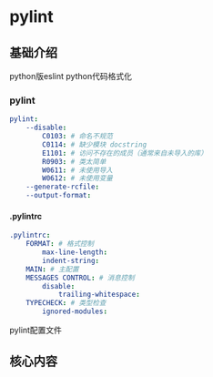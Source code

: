 # pylint



## 基础介绍

python版eslint
python代码格式化


### pylint
```yaml
pylint:
    --disable:
        C0103: # 命名不规范
        C0114: # 缺少模块 docstring
        E1101: # 访问不存在的成员（通常来自未导入的库）
        R0903: # 类太简单
        W0611: # 未使用导入
        W0612: # 未使用变量
    --generate-rcfile:
    --output-format:
```


#### .pylintrc
```yaml
.pylintrc:
    FORMAT: # 格式控制
        max-line-length:
        indent-string:
    MAIN: # 主配置
    MESSAGES CONTROL: # 消息控制
        disable:
            trailing-whitespace:
    TYPECHECK: # 类型检查
        ignored-modules:
```


pylint配置文件


## 核心内容